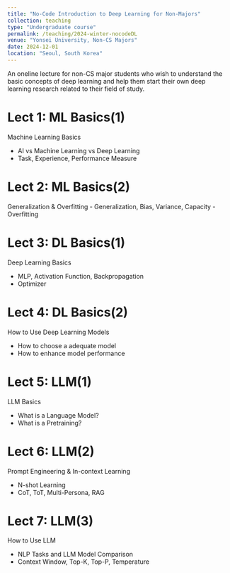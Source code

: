 ```yaml
---
title: "No-Code Introduction to Deep Learning for Non-Majors"
collection: teaching
type: "Undergraduate course"
permalink: /teaching/2024-winter-nocodeDL
venue: "Yonsei University, Non-CS Majors"
date: 2024-12-01
location: "Seoul, South Korea"
---
```


An oneline lecture for non-CS major students who wish to understand the basic concepts of deep learning and help them start their own deep learning research related to their field of study.

Lect 1: ML Basics(1)
======
Machine Learning Basics
- AI vs Machine Learning vs Deep Learning
- Task, Experience, Performance Measure

Lect 2: ML Basics(2)
======
Generalization & Overfitting
    - Generalization, Bias, Variance, Capacity
    - Overfitting

Lect 3: DL Basics(1)
======
Deep Learning Basics
- MLP, Activation Function, Backpropagation
- Optimizer

Lect 4: DL Basics(2)
======
How to Use Deep Learning Models
- How to choose a adequate model
- How to enhance model performance

Lect 5: LLM(1)
======
LLM Basics
- What is a Language Model?
- What is a Pretraining?

Lect 6: LLM(2)
======
Prompt Engineering & In-context Learning
- N-shot Learning
- CoT, ToT, Multi-Persona, RAG

Lect 7: LLM(3)
======
How to Use LLM
- NLP Tasks and LLM Model Comparison
- Context Window, Top-K, Top-P, Temperature